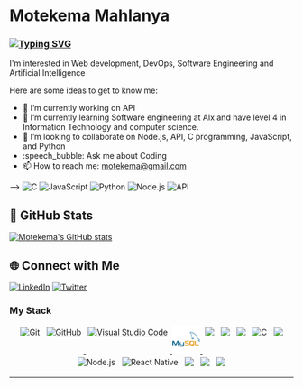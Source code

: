 # Motekema Mahlanya

### [![Typing SVG](https://readme-typing-svg.herokuapp.com?font=comfortaa&color=016EEA&size=24&width=500&lines=+Software+Engineer;Full-Stack+Web+Developer!;Student;Web+and+App+developer)](https://git.io/typing-svg)
I'm interested in Web development, DevOps, Software Engineering and Artificial Intelligence<br>



Here are some ideas to get to know me:
- :telescope: I’m currently working on API
- :seedling: I’m currently learning Software engineering at Alx and have level 4 in Information Technology and computer science.
- :dancers: I’m looking to collaborate on Node.js, API, C programming, JavaScript, and Python
- :speech_bubble: Ask me about Coding
- :mailbox: How to reach me: motekema@gmail.com
  
-->
![C](https://img.shields.io/badge/Language-C-blue)
![JavaScript](https://img.shields.io/badge/Language-JavaScript-yellow)
![Python](https://img.shields.io/badge/Language-Python-green)
![Node.js](https://img.shields.io/badge/Backend-Node.js-brightgreen)
![API](https://img.shields.io/badge/API-RESTful-orange)


## 🚀 GitHub Stats

[![Motekema's GitHub stats](https://github-readme-stats.vercel.app/api?username=motekema&show_icons=true&theme=radical)](https://github.com/motekema/motekema)

## 🌐 Connect with Me

[![LinkedIn](https://img.shields.io/badge/LinkedIn-Connect-blue)](https://www.linkedin.com/in/motekema-mahlanya-58ab22230/)
[![Twitter](https://img.shields.io/badge/Twitter-Follow-blue)](https://twitter.com/motekema)


### My Stack

<p align="center">
<img  src="https://cdn.jsdelivr.net/gh/devicons/devicon/icons/git/git-original.svg" alt="Git"  height="40" style="vertical-align:top; margin:4px">
<a href="https://github.com/hardope target="_blank" rel="noreferrer"> 
<img  src="https://encrypted-tbn0.gstatic.com/images?q=tbn:ANd9GcSuZ3SKA8cR3JS27Y_ijrqVSHjoDKjM_bhK7Q&usqp=CAU" alt="GitHub"  height="40" style="vertical-align:top;   margin:4px">
</a>
<a href="https://code.visualstudio.com/download" target="_blank" rel="noreferrer">
<img src="https://cdn.jsdelivr.net/gh/devicons/devicon/icons/vscode/vscode-original.svg" alt="Visual Studio Code" height="40" style="vertical-align:top; margin:4px">
</a>
<a href="https://www.mysql.com/" target="_blank" rel="noreferrer"> <img src="https://raw.githubusercontent.com/devicons/devicon/master/icons/mysql/mysql-original-wordmark.svg" alt="mysql" height="50"/> </a> 
<img src="https://user-images.githubusercontent.com/76790341/190482427-414de214-10ea-4b75-9949-9d2e51c50b09.png" height="40" style="vertical-align:top; margin:4px">
<img src="https://user-images.githubusercontent.com/76790341/190482899-5367a114-82bb-48e4-987e-d371df18d545.png" height="40" style="vertical-align:top; margin:4px">
<img src="https://user-images.githubusercontent.com/76790341/187140476-61664fc5-1562-48a3-a5a5-f2f6d8ac917f.png" height="40" style="vertical-align:top; margin:4px">
<img src="https://cdn.jsdelivr.net/gh/devicons/devicon/icons/c/c-original.svg" alt="C" height="40" style="vertical-align:top; margin:4px">

<img src="https://user-images.githubusercontent.com/76790341/187142840-1acfcea2-a215-4f56-b11e-216fc8aa885b.png" height="40" style="vertical-align:top; margin:4px">
<img src="https://nodejs.org/static/images/logos/nodejs-new-pantone-black.svg" alt="Node.js" height="40" style="vertical-align:top; margin:4px">
<img src="https://reactnative.dev/img/header_logo.svg" alt="React Native" height="40" style="vertical-align:top; margin:4px">
<img src="https://user-images.githubusercontent.com/76790341/187141391-bfad1a42-3cc2-4edd-903b-6d362ee63fc2.png" height="40" style="vertical-align:top; margin:4px">
<img src="https://user-images.githubusercontent.com/76790341/187142293-2280c369-2a56-4dcd-8547-df421d9421fe.png" height="40" style="vertical-align:top; margin:4px">
<img src="https://user-images.githubusercontent.com/76790341/187142409-fa9b3fc9-8e08-4870-b4d9-a630a3505339.png" height="40" style="vertical-align:top; margin:4px">


</p>
                                                                                                                                                    
---
